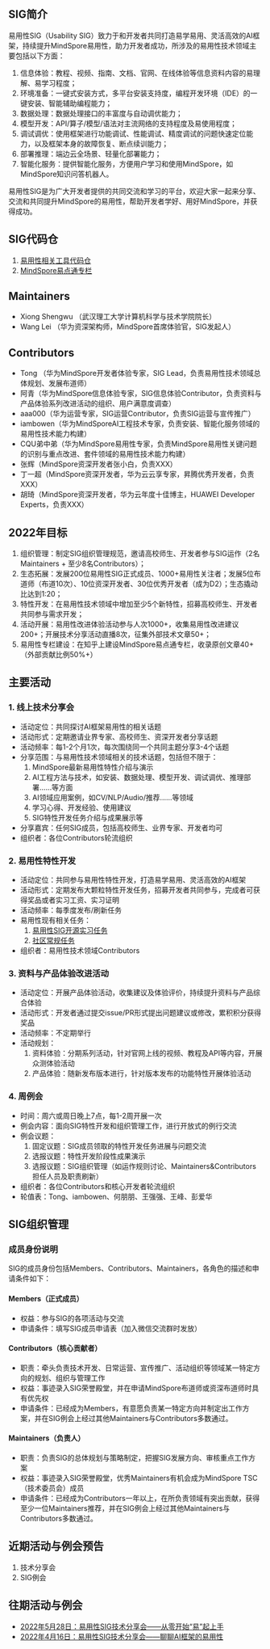 ## SIG简介

易用性SIG（Usability SIG）致力于和开发者共同打造易学易用、灵活高效的AI框架，持续提升MindSpore易用性，助力开发者成功，所涉及的易用性技术领域主要包括以下方面：

1. 信息体验：教程、视频、指南、文档、官网、在线体验等信息资料内容的易理解、易学习程度；
2. 环境准备：一键式安装方式，多平台安装支持度，编程开发环境（IDE）的一键安装、智能辅助编程能力；
4. 数据处理：数据处理接口的丰富度与自动调优能力；
5. 模型开发：API/算子/模型/语法对主流网络的支持程度及易使用程度；
6. 调试调优：使用框架进行功能调试、性能调试、精度调试的问题快速定位能力，以及框架本身的故障恢复、断点续训能力；
7. 部署推理：端边云全场景、轻量化部署能力；
8. 智能化服务：提供智能化服务，方便用户学习和使用MindSpore，如MindSpore知识问答机器人。

易用性SIG是为广大开发者提供的共同交流和学习的平台，欢迎大家一起来分享、交流和共同提升MindSpore的易用性，帮助开发者学好、用好MindSpore，并获得成功。

## SIG代码仓

1. [易用性相关工具代码仓](https://gitee.com/msu-sig)
2. [MindSpore易点通专栏](https://zhuanlan.zhihu.com/p/505794142)

## Maintainers

* Xiong Shengwu （武汉理工大学计算机科学与技术学院院长）
* Wang Lei （华为资深架构师，MindSpore首席体验官，SIG发起人）

## Contributors

* Tong （华为MindSpore开发者体验专家，SIG Lead，负责易用性技术领域总体规划、发展布道师）
* 阿青（华为MindSpore信息体验专家，SIG信息体验Contributor，负责资料与产品体验系列改进活动的组织、用户满意度调查）
* aaa000（华为运营专家，SIG运营Contributor，负责SIG运营与宣传推广）
* iambowen（华为MindSporeAI工程技术专家，负责安装、智能化服务领域的易用性技术能力构建）
* CQU弟中弟（华为MindSpore易用性专家，负责MindSpore易用性关键问题的识别与重点改进、套件领域的易用性技术能力构建）
* 张辉（MindSpore资深开发者张小白，负责XXX）
* 丁一超（MindSpore资深开发者，华为云云享专家，昇腾优秀开发者，负责XXX）
* 胡琦（MindSpore资深开发者，华为云年度十佳博主，HUAWEI Developer Experts，负责XXX）

## 2022年目标

1. 组织管理：制定SIG组织管理规范，邀请高校师生、开发者参与SIG运作（2名Maintainers + 至少8名Contributors）；
2. 生态拓展：发展200位易用性SIG正式成员、1000+易用性关注者；发展5位布道师（布道10次）、10位资深开发者、30位优秀开发者（成为D2）；生态撬动比达到1:20；
3. 特性开发：在易用性技术领域中增加至少5个新特性，招募高校师生、开发者共同参与需求开发；
4. 活动开展：易用性改进体验活动参与人次1000+，收集易用性改进建议200+；开展技术分享活动直播8次，征集外部技术文章50+；
5. 易用性专栏建设：在知乎上建设MindSpore易点通专栏，收录原创文章40+（外部贡献比例50%+）

## 主要活动

### 1. 线上技术分享会

* 活动定位：共同探讨AI框架易用性的相关话题
* 活动形式：定期邀请业界专家、高校师生、资深开发者分享话题
* 活动频率：每1-2个月1次，每次围绕同一个共同主题分享3-4个话题
* 分享范围：与易用性技术领域相关的技术话题，包括但不限于：
  1. MindSpore最新易用性特性介绍与演示
  2. AI工程方法与技术，如安装、数据处理、模型开发、调试调优、推理部署……等方面
  3. AI领域应用案例，如CV/NLP/Audio/推荐……等领域
  4. 学习心得、开发经验、使用建议
  5. SIG特性开发任务介绍与成果展示等
* 分享嘉宾：任何SIG成员，包括高校师生、业界专家、开发者均可
* 组织者：各位Contributors轮流组织

### 2. 易用性特性开发

* 活动定位：共同参与易用性特性开发，打造易学易用、灵活高效的AI框架
* 活动形式：定期发布大颗粒特性开发任务，招募开发者共同参与，完成者可获得奖品或者实习工资、实习证明
* 活动频率：每季度发布/刷新任务
* 易用性现有相关任务：
  1. [易用性SIG开源实习任务](https://gitee.com/mindspore/community/issues/I55JQY)
  2. [社区常规任务](https://gitee.com/mindspore/community/issues/I4YQNG?from=project-issue)
* 组织者：易用性技术领域Contributors

### 3. 资料与产品体验改进活动

* 活动定位：开展产品体验活动，收集建议及体验评价，持续提升资料与产品综合体验
* 活动形式：开发者通过提交issue/PR形式提出问题建议或修改，累积积分获得奖品
* 活动频率：不定期举行
* 活动规划：
  1. 资料体验：分期系列活动，针对官网上线的视频、教程及API等内容，开展众测体验活动
  2. 产品体验：随新发布版本进行，针对版本发布的功能特性开展体验活动

### 4. 周例会

* 时间：周六或周日晚上7点，每1-2周开展一次
* 例会内容：面向SIG特性开发和组织管理工作，进行开放式的例行交流
* 例会议题：
  1. 固定议题：SIG成员领取的特性开发任务进展与问题交流
  2. 选报议题：特性开发阶段性成果演示
  3. 选报议题：SIG组织管理（如运作规则讨论、Maintainers&Contributors担任人员及职责刷新）
* 组织者：各位Contributors和核心开发者轮流组织
* 轮值表：Tong、iambowen、何朋朋、王强强、王峰、彭爱华

## SIG组织管理

### 成员身份说明

SIG的成员身份包括Members、Contributors、Maintainers，各角色的描述和申请条件如下：

#### Members（正式成员）

* 权益：参与SIG的各项活动与交流
* 申请条件：填写SIG成员申请表（加入微信交流群时发放）

#### Contributors（核心贡献者）

* 职责：牵头负责技术开发、日常运营、宣传推广、活动组织等领域某一特定方向的规划、组织与管理工作
* 权益：事迹录入SIG荣誉殿堂，并在申请MindSpore布道师或资深布道师时具有优先权
* 申请条件：已经成为Members，有意愿负责某一特定方向并制定出工作方案，并在SIG例会上经过其他Maintainers与Contributors多数通过。

#### Maintainers（负责人）

* 职责：负责SIG的总体规划与策略制定，把握SIG发展方向、审核重点工作方案
* 权益：事迹录入SIG荣誉殿堂，优秀Maintainers有机会成为MindSpore TSC（技术委员会）成员
* 申请条件：已经成为Contributors一年以上，在所负责领域有突出贡献，获得至少一位Maintainers推荐，并在SIG例会上经过其他Maintainers与Contributors多数通过。

## 近期活动与例会预告

1. 技术分享会
2. SIG例会

## 往期活动与例会

* [2022年5月28日：易用性SIG技术分享会——从零开始“易”起上手](https://mp.weixin.qq.com/s/QfyMS0mJoPnDer4RQHiGfg)
* [2022年4月16日：易用性SIG技术分享会——聊聊AI框架的易用性](https://mp.weixin.qq.com/s/vu-tfpxXgJuU5LLXgdyAgQ)
